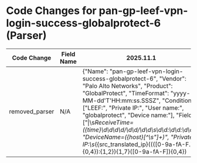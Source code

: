# Code Changes for pan-gp-leef-vpn-login-success-globalprotect-6 (Parser)

| Code Change | Field Name | 2025.11.1 | 2025.12.1 |
|-------------|------------|-----------|------------|
| removed_parser | N/A | {"Name": "pan-gp-leef-vpn-login-success-globalprotect-6", "Vendor": "Palo Alto Networks", "Product": "GlobalProtect", "TimeFormat": "yyyy-MM-dd'T'HH:mm:ss.SSSZ", "Conditions": ["LEEF:", "Private IP:", "User name:", "globalprotect", "Device name:"], "Fields": ["\|\s*ReceiveTime=({time}\d\d\d\d\/\d\d\/\d\d\s\d\d:\d\d:\d\d)", "DeviceName=({host}[^\s\"]+)", "Private IP:\s*({src_translated_ip}((([0-9a-fA-F.]{0,4}):{1,2}){1,7}([0-9a-fA-F]){0,4})|(((25[0-5]|(2[0-4]|1\d|[0-9]|)\d)\.?\b){4}))", "User name:\s+({user}[\w\.\-\!\#\^\~]{1,40}\$?)", "Severity=({severity}[^\s|]+)", "cat=({category}[^\s|]+)", "Client OS ( version)?.+?({os}iOS|Android|BlackBerry|Windows Phone|BeOS|(?:X|x)11|(?:W|w)indows|(?:L|l)inux|(?:M|m)acintosh|(?:D|d)arwin)", "((?:1969-[^,]+?)|({time}\d\d\d\d-\d\d-\d\dT\d\d:\d\d:\d\d\.\d+[\+-]\d+:\d+))"], "ParserVersion": "v1.0.0"} | N/A |